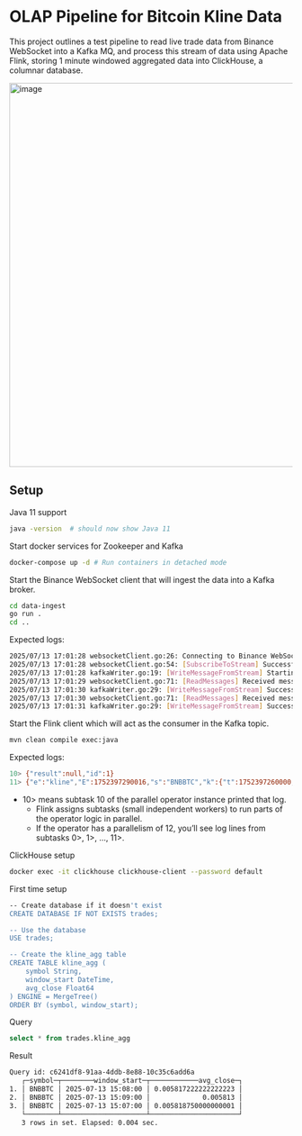 # OLAP Pipeline for Bitcoin Kline Data

This project outlines a test pipeline to read live trade data from Binance WebSocket into a Kafka MQ, and process this stream of data using Apache Flink, storing 1 minute windowed aggregated data into ClickHouse, a columnar database.

<img width="1241" height="682" alt="image" src="https://github.com/user-attachments/assets/0bc9b335-39b8-45c3-af51-4b6ea7a24009" />


## Setup

Java 11 support

```sh
java -version  # should now show Java 11
```

Start docker services for Zookeeper and Kafka

```sh
docker-compose up -d # Run containers in detached mode
```

Start the Binance WebSocket client that will ingest the data into a Kafka broker.

```sh
cd data-ingest
go run .
cd ..
```

Expected logs:

```sh
2025/07/13 17:01:28 websocketClient.go:26: Connecting to Binance WebSocket at wss://stream.binance.com:9443/ws/bnbbtc@trade
2025/07/13 17:01:28 websocketClient.go:54: [SubscribeToStream] Successfully subscribed to streams: [bnbbtc@kline_1m]
2025/07/13 17:01:28 kafkaWriter.go:19: [WriteMessageFromStream] Starting to write messages to Kafka topic: binance.kline at key: bnbbtc
2025/07/13 17:01:29 websocketClient.go:71: [ReadMessages] Received message, passed to channel: {"result":null,"id":1}
2025/07/13 17:01:30 kafkaWriter.go:29: [WriteMessageFromStream] Successfully wrote message to Kafka: {"result":null,"id":1}
2025/07/13 17:01:30 websocketClient.go:71: [ReadMessages] Received message, passed to channel: {"e":"kline","E":1752397290016,"s":"BNBBTC","k":{"t":1752397260000,"T":1752397319999,"s":"BNBBTC","i":"1m","f":273280640,"L":273280663,"o":"0.00585100","c":"0.00585000","h":"0.00585100","l":"0.00584900","v":"5.68800000","n":24,"x":false,"q":"0.03327391","V":"1.25900000","Q":"0.00736515","B":"0"}}
2025/07/13 17:01:31 kafkaWriter.go:29: [WriteMessageFromStream] Successfully wrote message to Kafka: {"e":"kline","E":1752397290016,"s":"BNBBTC","k":{"t":1752397260000,"T":1752397319999,"s":"BNBBTC","i":"1m","f":273280640,"L":273280663,"o":"0.00585100","c":"0.00585000","h":"0.00585100","l":"0.00584900","v":"5.68800000","n":24,"x":false,"q":"0.03327391","V":"1.25900000","Q":"0.00736515","B":"0"}}
```

Start the Flink client which will act as the consumer in the Kafka topic.

```sh
mvn clean compile exec:java
```

Expected logs:

```sh
10> {"result":null,"id":1}
11> {"e":"kline","E":1752397290016,"s":"BNBBTC","k":{"t":1752397260000,"T":1752397319999,"s":"BNBBTC","i":"1m","f":273280640,"L":273280663,"o":"0.00585100","c":"0.00585000","h":"0.00585100","l":"0.00584900","v":"5.68800000","n":24,"x":false,"q":"0.03327391","V":"1.25900000","Q":"0.00736515","B":"0"}}
```

- 10> means subtask 10 of the parallel operator instance printed that log.
  - Flink assigns subtasks (small independent workers) to run parts of the operator logic in parallel.
  - If the operator has a parallelism of 12, you’ll see log lines from subtasks 0>, 1>, ..., 11>.

ClickHouse setup

```sh
docker exec -it clickhouse clickhouse-client --password default
```

First time setup

```sh
-- Create database if it doesn't exist
CREATE DATABASE IF NOT EXISTS trades;

-- Use the database
USE trades;

-- Create the kline_agg table
CREATE TABLE kline_agg (
    symbol String,
    window_start DateTime,
    avg_close Float64
) ENGINE = MergeTree()
ORDER BY (symbol, window_start);
```

Query

```sql
select * from trades.kline_agg
```

Result

```sh
Query id: c6241df8-91aa-4ddb-8e88-10c35c6add6a
   ┌─symbol─┬────────window_start─┬────────────avg_close─┐
1. │ BNBBTC │ 2025-07-13 15:08:00 │ 0.005817222222222223 │
2. │ BNBBTC │ 2025-07-13 15:09:00 │             0.005813 │
3. │ BNBBTC │ 2025-07-13 15:07:00 │ 0.005818750000000001 │
   └────────┴─────────────────────┴──────────────────────┘
   3 rows in set. Elapsed: 0.004 sec.
```
